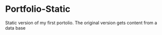 # Portfolio-Static
Static version of my first portolio. The original version gets content from a data base
